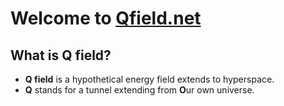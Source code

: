 # Welcome to [Qfield.net](https://www.qfield.net)

## What is Q field?

- **Q field** is a hypothetical energy field extends to hyperspace.
- **Q** stands for a tunnel extending from **O**ur own universe.
